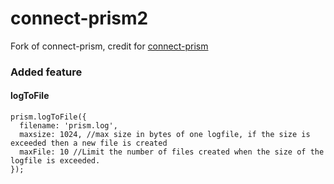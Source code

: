 # connect-prism2
Fork of connect-prism, credit for [connect-prism](https://github.com/seglo/connect-prism)

### Added feature

#### logToFile
```
prism.logToFile({
  filename: 'prism.log',
  maxsize: 1024, //max size in bytes of one logfile, if the size is exceeded then a new file is created
  maxFile: 10 //Limit the number of files created when the size of the logfile is exceeded.
});
```
